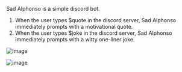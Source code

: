 Sad Alphonso is a simple discord bot. 
1. When the user types $quote in the discord server, Sad Alphonso immediately prompts with a motivational quote. 
2. When the user types $joke in the discord server, Sad Alphonso immediately prompts with a witty one-liner joke.

![image](https://user-images.githubusercontent.com/79535235/156184750-ab9adf8d-711c-493e-a9db-fdcb31a3c942.png)

![image](https://user-images.githubusercontent.com/79535235/156185023-cdc3c61f-e03b-4f97-8cca-54613054c23a.png)
